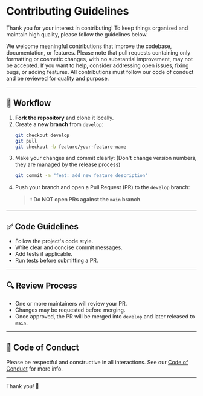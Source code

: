 # Contributing Guidelines

Thank you for your interest in contributing! To keep things organized and maintain high quality, please follow the guidelines below.

We welcome meaningful contributions that improve the codebase, documentation, or features. Please note that pull requests containing only formatting or cosmetic changes, with no substantial improvement, may not be accepted. If you want to help, consider addressing open issues, fixing bugs, or adding features. All contributions must follow our code of conduct and be reviewed for quality and purpose.

---

## 📌 Workflow

1. **Fork the repository** and clone it locally.
2. Create a **new branch** from `develop`:
   ```bash
   git checkout develop
   git pull
   git checkout -b feature/your-feature-name
   ```
3. Make your changes and commit clearly:
   (Don't change version numbers, they are managed by the release process)
   ```bash
   git commit -m "feat: add new feature description"
   ```
4. Push your branch and open a Pull Request (PR) to the `develop` branch:
   > ❗ **Do NOT open PRs against the `main` branch**.

---

## ✅ Code Guidelines

- Follow the project's code style.
- Write clear and concise commit messages.
- Add tests if applicable.
- Run tests before submitting a PR.

---

## 🔍 Review Process

- One or more maintainers will review your PR.
- Changes may be requested before merging.
- Once approved, the PR will be merged into `develop` and later released to `main`.

---

## 🤝 Code of Conduct

Please be respectful and constructive in all interactions. See our [Code of Conduct](CODE_OF_CONDUCT.md) for more info.

---

Thank you! 💖
